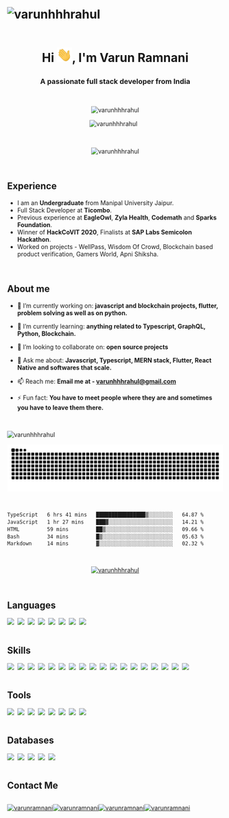 <h1 align="center"> 
<div style="display:flex;justify-content:space-between; align-items:center;margin:2rem 0rem; flex-direction:row;">
<p align="left">
 <img src="https://komarev.com/ghpvc/?username=varunhhhrahul&label=Profile%20views&color=db2814&style=flat" alt="varunhhhrahul" /> </p>
</div>
 
Hi <img src="https://raw.githubusercontent.com/ABSphreak/ABSphreak/master/gifs/Hi.gif" width="35" />, I'm Varun Ramnani</h1>
<h3 align="center">A passionate full stack developer from India</h3>

<br/>

<p align="center" >
<!--  <img align="center" src="https://github-readme-streak-stats.herokuapp.com/?user=varunhhhrahul&theme=dark" alt="varunhhhrahul" /> -->
<!--  <img align="center" src="https://streak-stats.demolab.com?user=varunhhhrahul&theme=dark&border_radius=5.1" alt="varunhhhrahul" /> -->
 <img alt="varunhhhrahul" src="https://github-readme-streak-stats.herokuapp.com?user=varunhhhrahul&theme=dark"/>
</p>

<p align="center" style="margin-right:0.5rem;"><img align="center" src="https://github-readme-stats.vercel.app/api?username=varunhhhrahul&count_private=true&show_icons=true&theme=dark" alt="varunhhhrahul" /></p>

<br/>

<p align="center"><img align="center" src="https://github-readme-stats.vercel.app/api/top-langs?username=varunhhhrahul&show_icons=true&theme=dark&locale=en&layout=compact" alt="varunhhhrahul" /></p>

<br/>

## Experience

- I am an **Undergraduate** from Manipal University Jaipur.
- Full Stack Developer at **Ticombo**.
- Previous experience at **EagleOwl**, **Zyla Health**, **Codemath** and **Sparks Foundation**.
- Winner of **HackCoVIT 2020**, Finalists at **SAP Labs Semicolon Hackathon**.
- Worked on projects - WellPass, Wisdom Of Crowd, Blockchain based product verification, Gamers World, Apni Shiksha.

<br/>

## About me

- 🔭 I’m currently working on: **javascript and blockchain projects, flutter, problem solving as well as on python.**

- 🌱 I’m currently learning: **anything related to Typescript, GraphQL, Python, Blockchain.**

- 👯 I’m looking to collaborate on: **open source projects**

- 💬 Ask me about: **Javascript, Typescript, MERN stack, Flutter, React Native and softwares that scale.**

- 📫 Reach me: **Email me at - varunhhhrahul@gmail.com**

- ⚡ Fun fact: **You have to meet people where they are and sometimes you have to leave them there.**

<br/>

<p ><img align="center" src="https://github-readme-activity-graph.vercel.app/graph?username=varunhhhrahul&theme=react-dark" alt="varunhhhrahul" /></p>

<p align="center"><img align="center" src="https://github.com/varunhhhrahul/varunhhhrahul/blob/output/github-contribution-grid-snake.svg" alt="varunhhhrahul" /></p>


<br/>

<!--START_SECTION:waka-->

```txt
TypeScript   6 hrs 41 mins   ████████████████▒░░░░░░░░   64.87 %
JavaScript   1 hr 27 mins    ███▓░░░░░░░░░░░░░░░░░░░░░   14.21 %
HTML         59 mins         ██▒░░░░░░░░░░░░░░░░░░░░░░   09.66 %
Bash         34 mins         █▒░░░░░░░░░░░░░░░░░░░░░░░   05.63 %
Markdown     14 mins         ▓░░░░░░░░░░░░░░░░░░░░░░░░   02.32 %
```

<!--END_SECTION:waka-->

<br/>

<p align="center"> <a href="https://github.com/ryo-ma/github-profile-trophy"><img src="https://github-profile-trophy.vercel.app/?username=varunhhhrahul&theme=dark" alt="varunhhhrahul" /></a> </p>

<br/>



## Languages

<div style="display:flex;flex-direction:row;flex-wrap:wrap;">
    <img style="margin-right:0.5rem" src="https://img.shields.io/badge/JavaScript-F7DF1E?style=for-the-badge&logo=javascript&logoColor=black" />
    <img style="margin-right:0.5rem" src="https://img.shields.io/badge/TypeScript-007ACC?style=for-the-badge&logo=typescript&logoColor=white" />
    <img style="margin-right:0.5rem" src="https://img.shields.io/badge/PHP-777BB4?style=for-the-badge&logo=php&logoColor=white" />
    <img style="margin-right:0.5rem" src="https://img.shields.io/badge/Dart-0175C2?style=for-the-badge&logo=dart&logoColor=white" />
    <img style="margin-right:0.5rem" src="https://img.shields.io/badge/Solidity-e6e6e6?style=for-the-badge&logo=solidity&logoColor=black" />
    <img style="margin-right:0.5rem" src="https://img.shields.io/badge/C-00599C?style=for-the-badge&logo=c&logoColor=white" />
    <img style="margin-right:0.5rem" src="https://img.shields.io/badge/C%2B%2B-00599C?style=for-the-badge&logo=c%2B%2B&logoColor=white" />
    <img src="https://img.shields.io/badge/Java-ED8B00?style=for-the-badge&logo=java&logoColor=white" />
</div>

<br/>

## Skills

<div style="display:flex;flex-direction:row;flex-wrap:wrap;flex-wrap:wrap;">
    <img style="margin-right:0.5rem" src="https://img.shields.io/badge/React-20232A?style=for-the-badge&logo=react&logoColor=61DAFB" />
    <img style="margin-right:0.5rem" src="https://img.shields.io/badge/Flutter-02569B?style=for-the-badge&logo=flutter&logoColor=white" />
    <img style="margin-right:0.5rem" src="https://img.shields.io/badge/React_Native-20232A?style=for-the-badge&logo=react&logoColor=61DAFB" />
    <img style="margin-right:0.5rem" src="https://img.shields.io/badge/Redux-593D88?style=for-the-badge&logo=redux&logoColor=white" />
    <img style="margin-right:0.5rem" src="https://img.shields.io/badge/Bootstrap-563D7C?style=for-the-badge&logo=bootstrap&logoColor=white" />
    <img style="margin-right:0.5rem" src="https://img.shields.io/badge/Tailwind_CSS-38B2AC?style=for-the-badge&logo=tailwind-css&logoColor=white" />
    <img style="margin-right:0.5rem" src="https://img.shields.io/badge/Material--UI-0081CB?style=for-the-badge&logo=material-ui&logoColor=white" />
    <img style="margin-right:0.5rem" src="https://img.shields.io/badge/Chakra--UI-319795?style=for-the-badge&logo=chakra-ui&logoColor=white" />  
    <img style="margin-right:0.5rem" src="https://img.shields.io/badge/styled--components-DB7093?style=for-the-badge&logo=styled-components&logoColor=white" />  
    <img style="margin-right:0.5rem" src="https://img.shields.io/badge/jQuery-0769AD?style=for-the-badge&logo=jquery&logoColor=white" />
    <img style="margin-right:0.5rem" src="https://img.shields.io/badge/Node.js-43853D?style=for-the-badge&logo=node-dot-js&logoColor=white" />
    <img style="margin-right:0.5rem" src="https://img.shields.io/badge/Electron-2B2E3A?style=for-the-badge&logo=electron&logoColor=9FEAF9" />
    <img style="margin-right:0.5rem" src="https://img.shields.io/badge/next.js-000000?style=for-the-badge&logo=next-dot-js&logoColor=white" />
    <img style="margin-right:0.5rem" src="https://img.shields.io/badge/npm-CB3837?style=for-the-badge&logo=npm&logoColor=white" />
    <img style="margin-right:0.5rem" src="https://img.shields.io/badge/Yarn-2C8EBB?style=for-the-badge&logo=yarn&logoColor=white" />
    <img style="margin-right:0.5rem" src="https://img.shields.io/badge/GraphQl-E10098?style=for-the-badge&logo=graphql&logoColor=white" />
    <img style="margin-right:0.5rem" src="https://img.shields.io/badge/Express.js-000000?style=for-the-badge&logo=express&logoColor=white" />
    <img src="https://img.shields.io/badge/Jest-C21325?style=for-the-badge&logo=jest&logoColor=white" />
</div>

<br/>

## Tools

<div style="display:flex;flex-direction:row;flex-wrap:wrap;">
    <img style="margin-right:0.5rem" src="https://img.shields.io/badge/Git-F05032?style=for-the-badge&logo=git&logoColor=white" />
    <img style="margin-right:0.5rem" src="https://img.shields.io/badge/Postman-FF6C37?style=for-the-badge&logo=Postman&logoColor=white" />
    <img style="margin-right:0.5rem" src="https://img.shields.io/badge/Linux-FCC624?style=for-the-badge&logo=linux&logoColor=black" />
    <img style="margin-right:0.5rem" src="https://img.shields.io/badge/Nginx-009639?style=for-the-badge&logo=nginx&logoColor=white" />
    <img style="margin-right:0.5rem" src="https://img.shields.io/badge/Amazon_AWS-232F3E?style=for-the-badge&logo=amazon-aws&logoColor=white" />
    <img style="margin-right:0.5rem" src="https://img.shields.io/badge/Google_Cloud-4285F4?style=for-the-badge&logo=google-cloud&logoColor=white" />
    <img style="margin-right:0.5rem" src="https://img.shields.io/badge/firebase-ffca28?style=for-the-badge&logo=firebase&logoColor=black" />
    <img src="https://img.shields.io/badge/Heroku-430098?style=for-the-badge&logo=heroku&logoColor=white" />
</div>

<br/>

## Databases

<div style="display:flex;flex-direction:row;flex-wrap:wrap;">
    <img style="margin-right:0.5rem" src="https://img.shields.io/badge/MongoDB-4EA94B?style=for-the-badge&logo=mongodb&logoColor=white" />
    <img style="margin-right:0.5rem" src="https://img.shields.io/badge/MySQL-00000F?style=for-the-badge&logo=mysql&logoColor=white" />
    <img style="margin-right:0.5rem" src="https://img.shields.io/badge/SQLite-07405E?style=for-the-badge&logo=sqlite&logoColor=white" />
    <img style="margin-right:0.5rem" src="https://img.shields.io/badge/MariaDB-003545?style=for-the-badge&logo=mariadb&logoColor=white" />
    <img  src="https://img.shields.io/badge/Amazon%20DynamoDB-4053D6?style=for-the-badge&logo=Amazon%20DynamoDB&logoColor=white" />
</div>

<br/>

## Contact Me

<div style="display:inline-flex;flex-direction:row; justify-content:center; align-items:center;flex-wrap:wrap;">

[![varunramnani](https://img.shields.io/badge/varun-1DA1F2?style=for-the-badge&logo=twitter&logoColor=white)](https://twitter.com/varunramnani5)

[![varunramnani](https://img.shields.io/badge/Varun-0077B5?style=for-the-badge&logo=linkedin&logoColor=white)](https://www.linkedin.com/in/varun-ramnani-878653146/)

[![varunramnani](https://img.shields.io/badge/Varun-D14836?style=for-the-badge&logo=gmail&logoColor=white)](mailto:varunhhhrahul@gmail.com)

[![varunramnani](https://img.shields.io/badge/Varun-FF0000?style=for-the-badge&logo=youtube&logoColor=white)](https://www.youtube.com/channel/UCcUvjuYWMDaxyARIRVURlOw)

</div>
